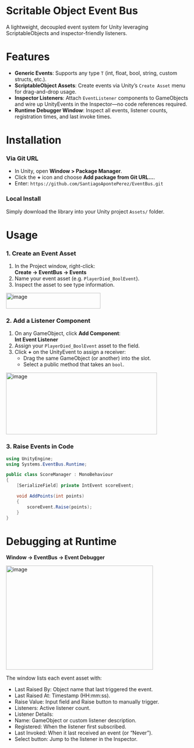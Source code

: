 # Scritable Object Event Bus

A lightweight, decoupled event system for Unity leveraging ScriptableObjects and inspector-friendly listeners.

# Features
- **Generic Events**: Supports any type `T` (int, float, bool, string, custom structs, etc.).
- **ScriptableObject Assets**: Create events via Unity’s `Create Asset` menu for drag-and-drop usage.
- **Inspector Listeners**: Attach `EventListener` components to GameObjects and wire up UnityEvents in the Inspector—no code references required.
- **Runtime Debugger Window**: Inspect all events, listener counts, registration times, and last invoke times.

# Installation

### Via Git URL

   - In Unity, open **Window > Package Manager**.
   - Click the **+** icon and choose **Add package from Git URL...**.
   - Enter: `https://github.com/SantiagoApontePerez/EventBus.git`

### Local Install

Simply download the library into your Unity project `Assets/` folder.

# Usage

### 1. Create an Event Asset

1. In the Project window, right-click:  
   **Create → EventBus → Events**  
2. Name your event asset (e.g. `PlayerDied_BoolEvent`).  
3. Inspect the asset to see type information.

<img width="259" height="43" alt="image" src="https://github.com/user-attachments/assets/905ea447-e98f-4ce5-b3d2-3a0b21c40e1b" />

### 2. Add a Listener Component

1. On any GameObject, click **Add Component**:  
   **Int Event Listener**  
2. Assign your `PlayerDied_BoolEvent` asset to the field.  
3. Click **+** on the UnityEvent to assign a receiver:  
   - Drag the same GameObject (or another) into the slot.  
   - Select a public method that takes an `bool`.

<img width="414" height="169" alt="image" src="https://github.com/user-attachments/assets/b4c8cd97-9327-4a89-ab26-7f74c8a23873" />

### 3. Raise Events in Code

```csharp
using UnityEngine;
using Systems.EventBus.Runtime;

public class ScoreManager : MonoBehaviour
{
    [SerializeField] private IntEvent scoreEvent;

    void AddPoints(int points)
    {
        scoreEvent.Raise(points);
    }
}
```
# Debugging at Runtime

**Window → EventBus → Event Debugger**

<img width="403" height="285" alt="image" src="https://github.com/user-attachments/assets/6b1176e5-ffdd-4ff2-a82e-8344dfcba9fe" />

The window lists each event asset with:

- Last Raised By: Object name that last triggered the event.
- Last Raised At: Timestamp (HH:mm:ss).
- Raise Value: Input field and Raise button to manually trigger.
- Listeners: Active listener count.
- Listener Details:
- Name: GameObject or custom listener description.
- Registered: When the listener first subscribed.
- Last Invoked: When it last received an event (or “Never”).
- Select button: Jump to the listener in the Inspector.
